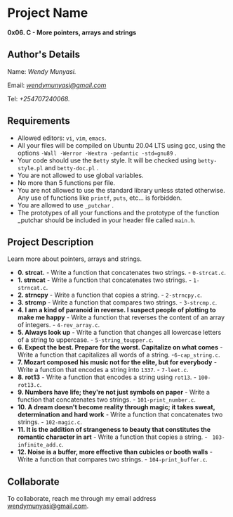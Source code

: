 # Project Name
**0x06. C - More pointers, arrays and strings**

## Author's Details
Name: *Wendy Munyasi.*

Email: *wendymunyasi@gmail.com*

Tel: *+254707240068.*

##  Requirements
*   Allowed editors: `vi`, `vim`, `emacs`.
*   All your files will be compiled on Ubuntu 20.04 LTS using gcc, using the options `-Wall -Werror -Wextra -pedantic -std=gnu89` .
*   Your code should use the `Betty` style. It will be checked using `betty-style.pl` and `betty-doc.pl` .
*   You are not allowed to use global variables.
*   No more than 5 functions per file.
*   You are not allowed to use the standard library unless stated otherwise. Any use of functions like  `printf`, `puts`, etc… is forbidden.
*   You are allowed to use `_putchar` .
*   The prototypes of all your functions and the prototype of the function _putchar should be included in your header file called `main.h`.


## Project Description
Learn more about pointers, arrays and strings.

* **0. strcat.** - Write a function that concatenates two strings. - `0-strcat.c`.
* **1. strncat** - Write a function that concatenates two strings. - `1-strncat.c`.
* **2. strncpy** - Write a function that copies a string. - `2-strncpy.c`.
* **3. strcmp** - Write a function that compares two strings. - `3-strcmp.c`.
* **4. I am a kind of paranoid in reverse. I suspect people of plotting to make me happy** - Write a function that reverses the content of an array of integers. - `4-rev_array.c`.
* **5. Always look up** - Write a function that changes all lowercase letters of a string to uppercase. - `5-string_toupper.c`.
* **6. Expect the best. Prepare for the worst. Capitalize on what comes** - Write a function that capitalizes all words of a string.  -`6-cap_string.c`.
* **7. Mozart composed his music not for the elite, but for everybody** - Write a function that encodes a string into `1337`. - `7-leet.c`.
* **8. rot13** - Write a function that encodes a string using `rot13`. - `100-rot13.c`.
* **9. Numbers have life; they're not just symbols on paper** - Write a function that concatenates two strings. - `101-print_number.c`.
* **10. A dream doesn't become reality through magic; it takes sweat, determination and hard work** - Write a function that concatenates two strings. - `102-magic.c`.
* **11. It is the addition of strangeness to beauty that constitutes the romantic character in art** - Write a function that copies a string. - ` 103-infinite_add.c`.
* **12. Noise is a buffer, more effective than cubicles or booth walls** - Write a function that compares two strings. - `104-print_buffer.c`.


## Collaborate

To collaborate, reach me through my email address wendymunyasi@gmail.com.